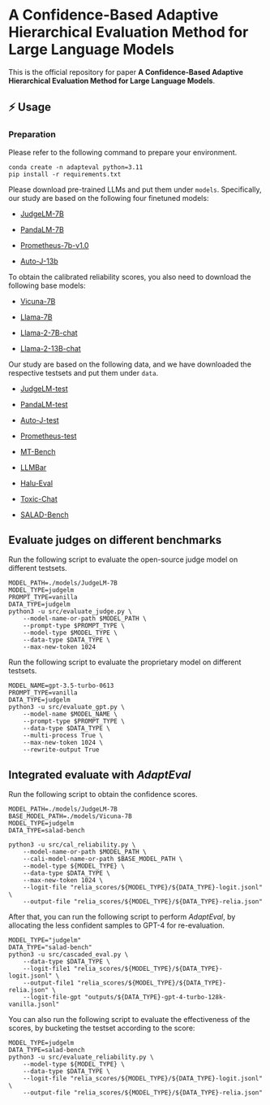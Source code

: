 # A Confidence-Based Adaptive Hierarchical Evaluation Method for Large Language Models

This is the official repository for paper **A Confidence-Based Adaptive Hierarchical Evaluation Method for Large Language Models**.

## ⚡️ Usage
### Preparation
Please refer to the following command to prepare your environment.

```shell
conda create -n adapteval python=3.11
pip install -r requirements.txt
```
Please download pre-trained LLMs and put them under ``models``. Specifically, our study are based on the following four finetuned models:

* [JudgeLM-7B](https://huggingface.co/BAAI/JudgeLM-7B-v1.0)

* [PandaLM-7B](https://huggingface.co/WeOpenML/PandaLM-7B-v1)

* [Prometheus-7b-v1.0](https://huggingface.co/prometheus-eval/prometheus-7b-v1.0)

* [Auto-J-13b](https://huggingface.co/GAIR/autoj-13b)

To obtain the calibrated reliability scores, you also need to download the following base models:

* [Vicuna-7B](https://huggingface.co/lmsys/vicuna-7b-v1.3)

* [Llama-7B](https://huggingface.co/huggyllama/llama-7b)

* [Llama-2-7B-chat](https://huggingface.co/meta-llama/Llama-2-7b-chat-hf)

* [Llama-2-13B-chat](https://huggingface.co/meta-llama/Llama-2-13b-chat-hf)

Our study are based on the following data, and we have downloaded the respective testsets and put them under ``data``. 

* [JudgeLM-test](https://huggingface.co/datasets/BAAI/JudgeLM-100K/)

* [PandaLM-test](https://github.com/WeOpenML/PandaLM/blob/main/data/testset-v1.json)

* [Auto-J-test](https://github.com/GAIR-NLP/auto-j/blob/main/data/test/testdata_pairwise.jsonl)

* [Prometheus-test](https://github.com/kaistAI/prometheus/blob/main/evaluation/benchmark/data)

* [MT-Bench](https://huggingface.co/datasets/lmsys/mt_bench_human_judgments)

* [LLMBar](https://github.com/princeton-nlp/LLMBar/tree/main/Dataset/LLMBar)

* [Halu-Eval](https://github.com/RUCAIBox/HaluEval/tree/main/data)

* [Toxic-Chat](https://huggingface.co/datasets/lmsys/toxic-chat)

* [SALAD-Bench](https://huggingface.co/datasets/OpenSafetyLab/Salad-Data)

## Evaluate judges on different benchmarks

Run the following script to evaluate the open-source judge model on different testsets.

```shell
MODEL_PATH=./models/JudgeLM-7B
MODEL_TYPE=judgelm
PROMPT_TYPE=vanilla
DATA_TYPE=judgelm
python3 -u src/evaluate_judge.py \
    --model-name-or-path $MODEL_PATH \
    --prompt-type $PROMPT_TYPE \
    --model-type $MODEL_TYPE \
    --data-type $DATA_TYPE \
    --max-new-token 1024
```

Run the following script to evaluate the proprietary model on different testsets.

```shell
MODEL_NAME=gpt-3.5-turbo-0613
PROMPT_TYPE=vanilla
DATA_TYPE=judgelm
python3 -u src/evaluate_gpt.py \
    --model-name $MODEL_NAME \
    --prompt-type $PROMPT_TYPE \
    --data-type $DATA_TYPE \
    --multi-process True \
    --max-new-token 1024 \
    --rewrite-output True
```

## Integrated evaluate with *AdaptEval*
Run the following script to obtain the confidence scores.

```shell
MODEL_PATH=./models/JudgeLM-7B
BASE_MODEL_PATH=./models/Vicuna-7B
MODEL_TYPE=judgelm
DATA_TYPE=salad-bench

python3 -u src/cal_reliability.py \
    --model-name-or-path $MODEL_PATH \
    --cali-model-name-or-path $BASE_MODEL_PATH \
    --model-type ${MODEL_TYPE} \
    --data-type $DATA_TYPE \
    --max-new-token 1024 \
    --logit-file "relia_scores/${MODEL_TYPE}/${DATA_TYPE}-logit.jsonl" \
    --output-file "relia_scores/${MODEL_TYPE}/${DATA_TYPE}-relia.json"

```

After that, you can run the following script to perform *AdaptEval*, by allocating the less confident samples to GPT-4 for re-evaluation.

```shell
MODEL_TYPE="judgelm"
DATA_TYPE="salad-bench"
python3 -u src/cascaded_eval.py \
    --data-type $DATA_TYPE \
    --logit-file1 "relia_scores/${MODEL_TYPE}/${DATA_TYPE}-logit.jsonl" \
    --output-file1 "relia_scores/${MODEL_TYPE}/${DATA_TYPE}-relia.json" \
    --logit-file-gpt "outputs/${DATA_TYPE}-gpt-4-turbo-128k-vanilla.jsonl"
```

You can also run the following script to evaluate the effectiveness of the scores, by bucketing the testset according to the score:

```shell
MODEL_TYPE=judgelm
DATA_TYPE=salad-bench
python3 -u src/evaluate_reliability.py \
    --model-type ${MODEL_TYPE} \
    --data-type $DATA_TYPE \
    --logit-file "relia_scores/${MODEL_TYPE}/${DATA_TYPE}-logit.jsonl" \
    --output-file "relia_scores/${MODEL_TYPE}/${DATA_TYPE}-relia.json"
```
